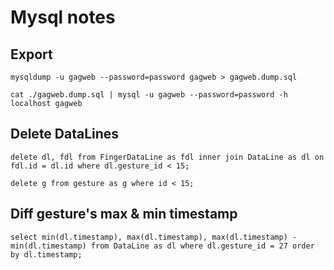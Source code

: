 # Mysql notes

## Export

```
mysqldump -u gagweb --password=password gagweb > gagweb.dump.sql

cat ./gagweb.dump.sql | mysql -u gagweb --password=password -h localhost gagweb
```

## Delete DataLines

```
delete dl, fdl from FingerDataLine as fdl inner join DataLine as dl on fdl.id = dl.id where dl.gesture_id < 15;

delete g from gesture as g where id < 15;
```

## Diff gesture's max & min timestamp

```
select min(dl.timestamp), max(dl.timestamp), max(dl.timestamp) - min(dl.timestamp) from DataLine as dl where dl.gesture_id = 27 order by dl.timestamp;
```
